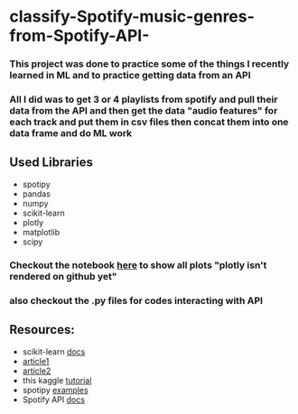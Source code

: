 # classify-Spotify-music-genres-from-Spotify-API-

### This project was done to practice some of the things I recently learned in ML and to practice getting data from an API

### All I did was to get 3 or 4 playlists from spotify and pull their data from the API and then get the data "audio features" for each track and put them in csv files then concat them into one data frame and do ML work

## Used Libraries

 - spotipy
 - pandas
 - numpy
 - scikit-learn
 - plotly
 - matplotlib
 - scipy
 
### Checkout the notebook [here](https://nbviewer.jupyter.org/github/nouranali/classify-Spotify-music-genres-from-spotify-API-/blob/master/spotify%20genres.ipynb) to show all plots "plotly isn't rendered on github yet"
### also checkout the .py files for codes interacting with API

## Resources:

 - scikit-learn [docs](https://scikit-learn.org/stable/user_guide.html)
 - [article1](https://towardsdatascience.com/hyperparameter-tuning-the-random-forest-in-python-using-scikit-learn-28d2aa77dd74)
 - [article2](https://medium.com/@samlupton/spotipy-get-features-from-your-favourite-songs-in-python-6d71f0172df0)
 - this kaggle [tutorial](https://www.kaggle.com/gurarako/plotly-radar-chart-pokemon-part-3)
 - spotipy [examples](https://github.com/plamere/spotipy/blob/master/examples)
 - Spotify API [docs](https://developer.spotify.com/documentation/web-api/)
 